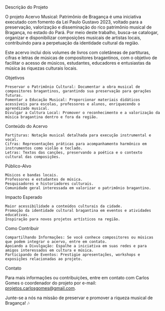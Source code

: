 Descrição do Projeto

O projeto Acervo Musical: Patrimônio de Bragança é uma iniciativa executado com fomento da Lei Paulo Gustavo 2023, voltado para a preservação, valorização e disseminação do rico patrimônio musical de Bragança, no estado do Pará. Por meio deste trabalho, busca-se catalogar, organizar e disponibilizar composições musicais de artistas locais, contribuindo para a perpetuação da identidade cultural da região.

Este acervo inclui dois volumes de livros com coletâneas de partituras, cifras e letras de músicas de compositores bragantinos, com o objetivo de facilitar o acesso de músicos, estudantes, educadores e entusiastas da música às riquezas culturais locais.

Objetivos

    Preservar o Patrimônio Cultural: Documentar a obra musical de compositores bragantinos, garantindo sua preservação para gerações futuras.
    Fomentar a Educação Musical: Proporcionar materiais didáticos acessíveis para escolas, professores e alunos, enriquecendo o aprendizado musical.
    Divulgar a Cultura Local: Promover o reconhecimento e a valorização da música bragantina dentro e fora da região.

Conteúdo do Acervo

    Partituras: Notação musical detalhada para execução instrumental e vocal.
    Cifras: Representações práticas para acompanhamento harmônico em instrumentos como violão e teclado.
    Letras: Textos das canções, preservando a poética e o contexto cultural das composições.

Público-Alvo

    Músicos e bandas locais.
    Professores e estudantes de música.
    Pesquisadores e historiadores culturais.
    Comunidade geral interessada em valorizar o patrimônio bragantino.

Impacto Esperado

    Maior acessibilidade a conteúdos culturais da cidade.
    Promoção da identidade cultural bragantina em eventos e atividades educativas.
    Inspiração para novos projetos artísticos na região.

Como Contribuir

    Compartilhando Informações: Se você conhece compositores ou músicas que podem integrar o acervo, entre em contato.
    Apoiando a Divulgação: Espalhe a iniciativa em suas redes e para amigos interessados em cultura e música.
    Participando de Eventos: Prestigie apresentações, workshops e exposições relacionadas ao projeto.

Contato

Para mais informações ou contribuições, entre em contato com Carlos Gomes o coordenador do projeto por e-mail: projetos.carlosgomes@gmail.com.

Junte-se a nós na missão de preservar e promover a riqueza musical de Bragança! 🎶
